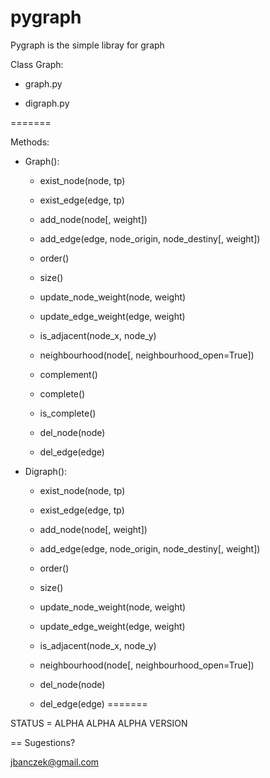 pygraph
=======

Pygraph is the simple libray for graph

Class Graph:

- graph.py

- digraph.py

=======

Methods:

- Graph():
    
	- exist_node(node, tp)

	- exist_edge(edge, tp)

	- add_node(node[, weight])

	- add_edge(edge, node_origin, node_destiny[, weight])

	- order()

	- size()

	- update_node_weight(node, weight)

	- update_edge_weight(edge, weight)

	- is_adjacent(node_x, node_y)

	- neighbourhood(node[, neighbourhood_open=True])

	- complement()

	- complete()

	- is_complete()

	- del_node(node)

	- del_edge(edge)

- Digraph():

	- exist_node(node, tp)

	- exist_edge(edge, tp)

	- add_node(node[, weight])

	- add_edge(edge, node_origin, node_destiny[, weight])

	- order()

	- size()

	- update_node_weight(node, weight)

	- update_edge_weight(edge, weight)

	- is_adjacent(node_x, node_y)

	- neighbourhood(node[, neighbourhood_open=True])

	- del_node(node)

	- del_edge(edge)
=======

STATUS = ALPHA ALPHA ALPHA VERSION

==
Sugestions?

jbanczek@gmail.com
